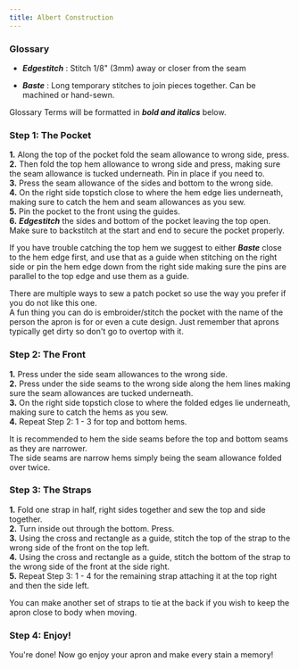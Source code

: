 ```yaml
---
title: Albert Construction
---
```


### Glossary
- ***Edgestitch*** : Stitch 1/8" (3mm) away or closer from the seam

- ***Baste*** : Long temporary stitches to join pieces together. Can be machined or hand-sewn.

Glossary Terms will be formatted in ***bold and italics*** below.

### Step 1: The Pocket

__1.__ Along the top of the pocket fold the seam allowance to wrong side, press.  
__2.__ Then fold the top hem allowance to wrong side and press, making sure the seam allowance is tucked underneath. Pin in place if you need to.  
__3.__ Press the seam allowance of the sides and bottom to the wrong side.  
__4.__ On the right side topstich close to where the hem edge lies underneath, making sure to catch the hem and seam allowances as you sew.  
__5.__ Pin the pocket to the front using the guides.  
__6.__ ***Edgestitch*** the sides and bottom of the pocket leaving the top open. Make sure to backstitch at the start and end to secure the pocket properly.  

<Tip>

If you have trouble catching the top hem we suggest to either ***Baste*** close to the hem edge first, and use that as a guide when stitching on the right side or pin the hem edge down from the right side making sure the pins are parallel to the top edge and use them as a guide.

</Tip>

<Note>
  
There are multiple ways to sew a patch pocket so use the way you prefer if you do not like this one.  
A fun thing you can do is embroider/stitch the pocket with the name of the person the apron is for or even a cute design. Just remember that aprons typically get dirty so don't go to overtop with it.
  
</Note>

### Step 2: The Front

__1.__ Press under the side seam allowances to the wrong side.  
__2.__ Press under the side seams to the wrong side along the hem lines making sure the seam allowances are tucked underneath.  
__3.__ On the right side topstich close to where the folded edges lie underneath, making sure to catch the hems as you sew.  
__4.__ Repeat Step 2: 1 - 3 for top and bottom hems.  

<Note>

It is recommended to hem the side seams before the top and bottom seams as they are narrower.  
The side seams are narrow hems simply being the seam allowance folded over twice.  

</Note>

### Step 3: The Straps

__1.__ Fold one strap in half, right sides together and sew the top and side together.  
__2.__ Turn inside out through the bottom. Press.  
__3.__ Using the cross and rectangle as a guide, stitch the top of the strap to the wrong side of the front on the top left.  
__4.__ Using the cross and rectangle as a guide, stitch the bottom of the strap to the wrong side of the front at the side right.  
__5.__ Repeat Step 3: 1 - 4 for the remaining strap attaching it at the top right and then the side left.  

<Note>
  
You can make another set of straps to tie at the back if you wish to keep the apron close to body when moving.  

</Note>

### Step 4: Enjoy!

You're done! Now go enjoy your apron and make every stain a memory!
